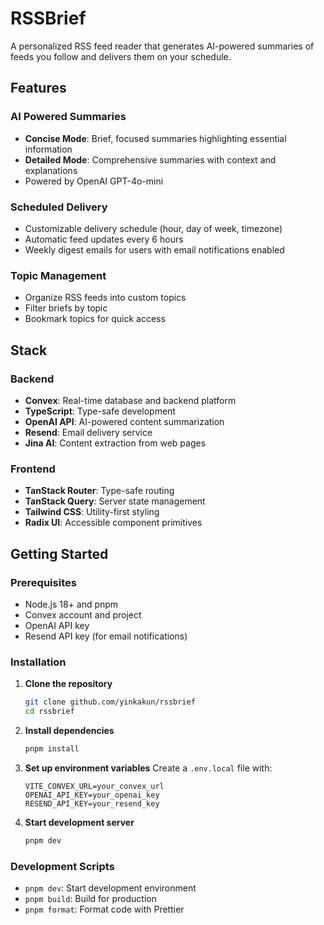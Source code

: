 # RSSBrief

A personalized RSS feed reader that generates AI-powered summaries of feeds you follow and delivers them on your schedule.

## Features

### AI Powered Summaries

- **Concise Mode**: Brief, focused summaries highlighting essential information
- **Detailed Mode**: Comprehensive summaries with context and explanations
- Powered by OpenAI GPT-4o-mini

### Scheduled Delivery

- Customizable delivery schedule (hour, day of week, timezone)
- Automatic feed updates every 6 hours
- Weekly digest emails for users with email notifications enabled

### Topic Management

- Organize RSS feeds into custom topics
- Filter briefs by topic
- Bookmark topics for quick access

## Stack

### Backend

- **Convex**: Real-time database and backend platform
- **TypeScript**: Type-safe development
- **OpenAI API**: AI-powered content summarization
- **Resend**: Email delivery service
- **Jina AI**: Content extraction from web pages

### Frontend

- **TanStack Router**: Type-safe routing
- **TanStack Query**: Server state management
- **Tailwind CSS**: Utility-first styling
- **Radix UI**: Accessible component primitives

## Getting Started

### Prerequisites

- Node.js 18+ and pnpm
- Convex account and project
- OpenAI API key
- Resend API key (for email notifications)

### Installation

1. **Clone the repository**

   ```bash
   git clone github.com/yinkakun/rssbrief
   cd rssbrief
   ```

2. **Install dependencies**

   ```bash
   pnpm install
   ```

3. **Set up environment variables**
   Create a `.env.local` file with:

   ```env
   VITE_CONVEX_URL=your_convex_url
   OPENAI_API_KEY=your_openai_key
   RESEND_API_KEY=your_resend_key
   ```

4. **Start development server**

   ```bash
   pnpm dev
   ```

### Development Scripts

- `pnpm dev`: Start development environment
- `pnpm build`: Build for production
- `pnpm format`: Format code with Prettier
